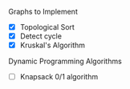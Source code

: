 Graphs to Implement

- [X] Topological Sort
- [X] Detect cycle
- [X] Kruskal's Algorithm

Dynamic Programming Algorithms

- [ ] Knapsack 0/1 algorithm
